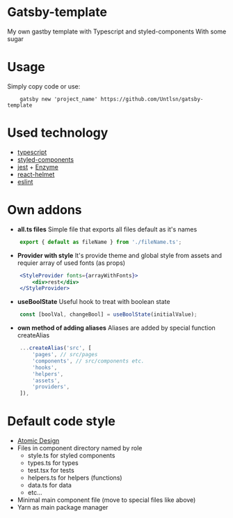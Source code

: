 # Gatsby-template
My own gastby template with Typescript and styled-components
With some sugar
# Usage
Simply copy code or use:
```shell
	gatsby new 'project_name' https://github.com/Untlsn/gatsby-template
```
# Used technology 
- [typescript](https://github.com/microsoft/TypeScript)
- [styled-components](https://github.com/styled-components/styled-components)
- [jest](https://github.com/facebook/jest) + [Enzyme](https://github.com/enzymejs/enzyme)
- [react-helmet](https://github.com/nfl/react-helmet)
- [eslint](https://github.com/eslint/eslint)

# Own addons
- **all.ts files**
Simple file that exports all files default as it's  names
```js
	export { default as fileName } from './fileName.ts'; 
```
- **Provider with style**
It's provide theme and global style from assets and requier array of used fonts (as props)
```jsx
	<StyleProvider fonts={arrayWithFonts}>
		<div>rest</div>
	</StyleProvider>
```
- **useBoolState**
Useful hook to treat with boolean state
```js
	const [boolVal, changeBool] = useBoolState(initialValue);
```
- **own method of adding aliases**
Aliases are added by special function createAlias
```js
	...createAlias('src', [
		'pages', // src/pages
		'components', // src/components etc.
		'hooks',
		'helpers',
		'assets',
		'providers',
	]),
```

# Default code style
- [Atomic Design](https://bradfrost.com/blog/post/atomic-web-design/)
- Files in component directory named by role
	- style.ts for styled components
	- types.ts for types
	- test.tsx for tests
	- helpers.ts for helpers (functions)
	- data.ts for data
	- etc...
- Minimal main component file (move to special files like above)
- Yarn as main package manager



